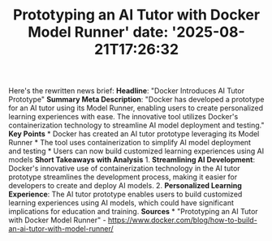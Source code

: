 ﻿---
title: "Prototyping an AI Tutor with Docker Model Runner'
date: '2025-08-21T17:26:32"
category: "Markets"
summary: ""
slug: "prototyping an ai tutor with docker model runner"
source_urls:
  - "https://www.docker.com/blog/how-to-build-an-ai-tutor-with-model-runner/"
seo:
  title: "Prototyping an AI Tutor with Docker Model Runner | Hash n Hedge'
  description: '"
  keywords: ["news", "markets", "brief"]
---
Here's the rewritten news brief:  **Headline**: "Docker Introduces AI Tutor Prototype"  **Summary Meta Description**: "Docker has developed a prototype for an AI tutor using its Model Runner, enabling users to create personalized learning experiences with ease. The innovative tool utilizes Docker's containerization technology to streamline AI model deployment and testing."  **Key Points**  * Docker has created an AI tutor prototype leveraging its Model Runner * The tool uses containerization to simplify AI model deployment and testing * Users can now build customized learning experiences using AI models  **Short Takeaways with Analysis**  1. **Streamlining AI Development**: Docker's innovative use of containerization technology in the AI tutor prototype streamlines the development process, making it easier for developers to create and deploy AI models. 2. **Personalized Learning Experience**: The AI tutor prototype enables users to build customized learning experiences using AI models, which could have significant implications for education and training.  **Sources**  * "Prototyping an AI Tutor with Docker Model Runner" - https://www.docker.com/blog/how-to-build-an-ai-tutor-with-model-runner/ 
